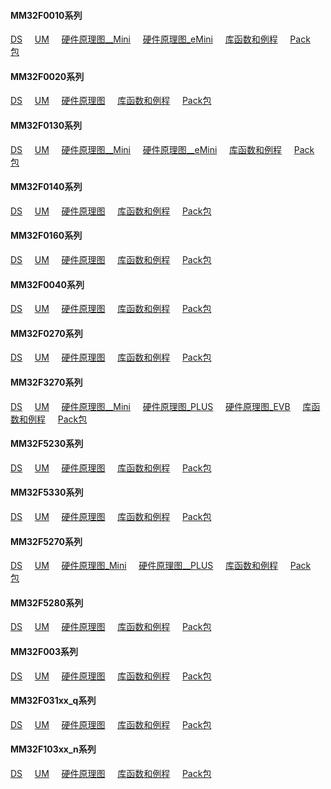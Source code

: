 #### MM32F0010系列
[DS](./UM_DS/DS_MM32F0010_SC.pdf)&nbsp;&nbsp;&nbsp;&nbsp;
[UM](./UM_DS/UM_MM32F0010_SC.pdf)&nbsp;&nbsp;&nbsp;&nbsp;
[硬件原理图__Mini](./SCH_PCB/Mini-F0010_SCH.pdf)&nbsp;&nbsp;&nbsp;&nbsp;
[硬件原理图_eMini](./SCH_PCB/eMini-F0010_SCH.pdf)&nbsp;&nbsp;&nbsp;&nbsp;
[库函数和例程](./FirmwareLibrary/MM32F0010_Lib_Samples_20220718.zip)&nbsp;&nbsp;&nbsp;&nbsp;
[Pack包](./Packs/MindMotion.MM32F0010_DFP.1.0.6.pack)&nbsp;&nbsp;&nbsp;&nbsp;

#### MM32F0020系列
[DS](./UM_DS/DS_MM32F0020_SC.pdf)&nbsp;&nbsp;&nbsp;&nbsp;
[UM](./UM_DS/UM_MM32F0020_SC.pdf)&nbsp;&nbsp;&nbsp;&nbsp;
[硬件原理图](./SCH_PCB/Mini-F0020_SCH.pdf)&nbsp;&nbsp;&nbsp;&nbsp;
[库函数和例程](./FirmwareLibrary/MM32F0020_Lib_Samples_20220722.zip)&nbsp;&nbsp;&nbsp;&nbsp;
[Pack包](./Packs/MindMotion.MM32F0020_DFP.0.0.1.pack)&nbsp;&nbsp;&nbsp;&nbsp;

#### MM32F0130系列
[DS](./UM_DS/DS_MM32F0130_SC.pdf)&nbsp;&nbsp;&nbsp;&nbsp;
[UM](./UM_DS/UM_MM32F0130_SC.pdf)&nbsp;&nbsp;&nbsp;&nbsp;
[硬件原理图__Mini](./SCH_PCB/Mini-F0130_SCH.pdf)&nbsp;&nbsp;&nbsp;&nbsp;
[硬件原理图__eMini](./SCH_PCB/eMini-F0130_SCH.pdf)&nbsp;&nbsp;&nbsp;&nbsp;
[库函数和例程](./FirmwareLibrary/MM32F0130_Lib_Samples_20220722.zip)&nbsp;&nbsp;&nbsp;&nbsp;
[Pack包](./Packs/MindMotion.MM32F0130_DFP.1.0.3.pack)&nbsp;&nbsp;&nbsp;&nbsp;

#### MM32F0140系列
[DS](./UM_DS/DS_MM32F0140_SC.pdf)&nbsp;&nbsp;&nbsp;&nbsp;
[UM](./UM_DS/UM_MM32F0140_SC.pdf)&nbsp;&nbsp;&nbsp;&nbsp;
[硬件原理图](./SCH_PCB/Mini-F0140_SCH.pdf)&nbsp;&nbsp;&nbsp;&nbsp;
[库函数和例程](./FirmwareLibrary/LibSamples_MM32F0140_v1.0.4_20230914.zip)&nbsp;&nbsp;&nbsp;&nbsp;
[Pack包](./Packs/MindMotion.MM32F0140_DFP.1.2.2.pack)&nbsp;&nbsp;&nbsp;&nbsp;

#### MM32F0160系列
[DS](./UM_DS/DS_MM32F0160_SC.pdf)&nbsp;&nbsp;&nbsp;&nbsp;
[UM](./UM_DS/UM_MM32F0160_SC.pdf)&nbsp;&nbsp;&nbsp;&nbsp;
[硬件原理图](./SCH_PCB/Mini-F0160_SCH.pdf)&nbsp;&nbsp;&nbsp;&nbsp;
[库函数和例程](./FirmwareLibrary/LibSamples_MM32F0160_V1.2.3_20240110.zip)&nbsp;&nbsp;&nbsp;&nbsp;
[Pack包](./Packs/MindMotion.MM32F0160_DFP_1.1.0.pack)&nbsp;&nbsp;&nbsp;&nbsp;

#### MM32F0040系列
[DS](./UM_DS/DS_MM32F0040_SC.pdf)&nbsp;&nbsp;&nbsp;&nbsp;
[UM](./UM_DS/UM_MM32F0040_SC.pdf)&nbsp;&nbsp;&nbsp;&nbsp;
[硬件原理图](./SCH_PCB/Mini-F0040_SCH.pdf)&nbsp;&nbsp;&nbsp;&nbsp;
[库函数和例程](./FirmwareLibrary/MM32F0040_Lib_Samples_20220708.zip)&nbsp;&nbsp;&nbsp;&nbsp;
[Pack包](./Packs/MindMotion.MM32F0040_DFP.0.0.3.pack)&nbsp;&nbsp;&nbsp;&nbsp;

#### MM32F0270系列
[DS](./UM_DS/DS_MM32F0270_SC.pdf)&nbsp;&nbsp;&nbsp;&nbsp;
[UM](./UM_DS/UM_MM32F0270_SC.pdf)&nbsp;&nbsp;&nbsp;&nbsp;
[硬件原理图](./SCH_PCB/Mini-F0270_SCH.pdf)&nbsp;&nbsp;&nbsp;&nbsp;
[库函数和例程](./FirmwareLibrary/LibSamples_MM32F0270_V1.1.2_20231027.zip)&nbsp;&nbsp;&nbsp;&nbsp;
[Pack包](./Packs/MindMotion.MM32F0270_DFP.0.1.1.pack)&nbsp;&nbsp;&nbsp;&nbsp;

#### MM32F3270系列
[DS](./UM_DS/DS_MM32F3270_SC.pdf)&nbsp;&nbsp;&nbsp;&nbsp;
[UM](./UM_DS/UM_MM32F3270_SC.pdf)&nbsp;&nbsp;&nbsp;&nbsp;
[硬件原理图__Mini](./SCH_PCB/Mini-F3270_SCH.pdf)&nbsp;&nbsp;&nbsp;&nbsp;
[硬件原理图_PLUS](./SCH_PCB/PLUS-F3270_SCH.pdf)&nbsp;&nbsp;&nbsp;&nbsp;
[硬件原理图_EVB](./SCH_PCB/EVB-F3270_SCH.pdf)&nbsp;&nbsp;&nbsp;&nbsp;
[库函数和例程](./FirmwareLibrary/LibSamples_MM32F3270_V1.1.3_20231027.zip)&nbsp;&nbsp;&nbsp;&nbsp;
[Pack包](./Packs/MindMotion.MM32F3270_DFP.1.0.7.pack)&nbsp;&nbsp;&nbsp;&nbsp;

#### MM32F5230系列
[DS](./UM_DS/DS_MM32F5230_SC.pdf)&nbsp;&nbsp;&nbsp;&nbsp;
[UM](./UM_DS/UM_MM32F5230_SC.pdf)&nbsp;&nbsp;&nbsp;&nbsp;
[硬件原理图](./SCH_PCB/Mini-F5233_SCH.pdf)&nbsp;&nbsp;&nbsp;&nbsp;
[库函数和例程](./FirmwareLibrary/LibSamples_MM32F5230_v0.9.1_20230626.zip)&nbsp;&nbsp;&nbsp;&nbsp;
[Pack包](./Packs/MindMotion.MM32F5230_DFP.0.5.1.pack)&nbsp;&nbsp;&nbsp;&nbsp;

#### MM32F5330系列
[DS](./UM_DS/DS_MM32F5330_SC.pdf)&nbsp;&nbsp;&nbsp;&nbsp;
[UM](./UM_DS/UM_MM32F5330_SC.pdf)&nbsp;&nbsp;&nbsp;&nbsp;
[硬件原理图](./SCH_PCB/Mini-F5333_SCH.pdf)&nbsp;&nbsp;&nbsp;&nbsp;
[库函数和例程](./FirmwareLibrary/LibSamples_MM32F5330_V0.10.5_20240122.zip)&nbsp;&nbsp;&nbsp;&nbsp;
[Pack包](./Packs/MindMotion.MM32F5330_DFP.0.5.1.pack)&nbsp;&nbsp;&nbsp;&nbsp;

#### MM32F5270系列
[DS](./UM_DS/DS_MM32F5270_SC.pdf)&nbsp;&nbsp;&nbsp;&nbsp;
[UM](./UM_DS/UM_MM32F5270_MM32F5280_SC.pdf)&nbsp;&nbsp;&nbsp;&nbsp;
[硬件原理图_Mini](./SCH_PCB/Mini-F5277-OB_SCH.pdf)&nbsp;&nbsp;&nbsp;&nbsp;
[硬件原理图__PLUS](./SCH_PCB/PLUS-F5270_SCH.pdf)&nbsp;&nbsp;&nbsp;&nbsp;
[库函数和例程](./FirmwareLibrary/LibSamples_MM32F5270_V1.2.4_20240122.zip)&nbsp;&nbsp;&nbsp;&nbsp;
[Pack包](./Packs/MindMotion.MM32F5277E_DFP.1.3.0.pack)&nbsp;&nbsp;&nbsp;&nbsp;

#### MM32F5280系列
[DS](./UM_DS/DS_MM32F5280_SC.pdf)&nbsp;&nbsp;&nbsp;&nbsp;
[UM](./UM_DS/UM_MM32F5270_MM32F5280_SC.pdf)&nbsp;&nbsp;&nbsp;&nbsp;
[硬件原理图](./SCH_PCB/Mini-F5287-OB_SCH.pdf)&nbsp;&nbsp;&nbsp;&nbsp;
[库函数和例程](./FirmwareLibrary/LibSamples_MM32F5280_v1.1.2_20240122.zip)&nbsp;&nbsp;&nbsp;&nbsp;
[Pack包](./Packs/MindMotion.MM32F5280_DFP.1.0.1.pack)&nbsp;&nbsp;&nbsp;&nbsp;

#### MM32F003系列
[DS](./UM_DS/DS_MM32F003_q_SC.pdf)&nbsp;&nbsp;&nbsp;&nbsp;
[UM](./UM_DS/UM_MM32F003_q_SC.pdf)&nbsp;&nbsp;&nbsp;&nbsp;
[硬件原理图]()&nbsp;&nbsp;&nbsp;&nbsp;
[库函数和例程](./FirmwareLibrary/MM32F003xx_q_Lib_Samples_20200119.zip)&nbsp;&nbsp;&nbsp;&nbsp;
[Pack包](./Packs/MindMotion.MM32F003_DFP.1.0.5.pack)&nbsp;&nbsp;&nbsp;&nbsp;

#### MM32F031xx_q系列
[DS](./UM_DS/DS_MM32F031xx_q_SC.pdf)&nbsp;&nbsp;&nbsp;&nbsp;
[UM](./UM_DS/UM_MM32F031xx_q_SC.pdf)&nbsp;&nbsp;&nbsp;&nbsp;
[硬件原理图](./SCH_PCB/Mini-F031xxq(48pin)_SCH.pdf)&nbsp;&nbsp;&nbsp;&nbsp;
[库函数和例程](./FirmwareLibrary/MM32F031xx_q_Lib_Samples_20200119.zip)&nbsp;&nbsp;&nbsp;&nbsp;
[Pack包](./Packs/MindMotion.MM32F031_DFP.1.4.4.pack)&nbsp;&nbsp;&nbsp;&nbsp;

#### MM32F103xx_n系列
[DS](./UM_DS/DS_MM32F103xx_n_SC.pdf)&nbsp;&nbsp;&nbsp;&nbsp;
[UM](./UM_DS/UM_MM32F103xx_n_SC.pdf)&nbsp;&nbsp;&nbsp;&nbsp;
[硬件原理图](./SCH_PCB/Mini-F103xxn_SCH.pdf)&nbsp;&nbsp;&nbsp;&nbsp;
[库函数和例程](./FirmwareLibrary/MM32F103xx_n_Lib_Samples_20211115.zip)&nbsp;&nbsp;&nbsp;&nbsp;
[Pack包](./Packs/MindMotion.MM32F103x8xB_DFP.1.4.8.pack)&nbsp;&nbsp;&nbsp;&nbsp;

